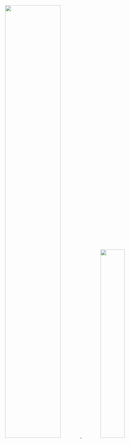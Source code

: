 
<!---
joaozinhodev/joaozinhodev is a ✨ special ✨ repository because its `README.md` (this file) appears on your GitHub profile.
You can click the Preview link to take a look at your changes.
--->
<div align="center">
  <a href="https://github.com/joaozinhodev">
  <img width="58.8%" src="https://github-readme-stats.vercel.app/api?username=joaozinhodev&show_icons=true&theme=tokyonight&include_all_commits=true&count_private=true"/>
  <img width="38.8%" src="https://github-readme-stats.vercel.app/api/top-langs/?username=joaozinhodev&layout=compact&langs_count=7&theme=tokyonight"/>
</div>
